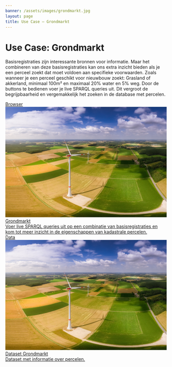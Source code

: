 ```yaml
---
banner: /assets/images/grondmarkt.jpg
layout: page
title: Use Case ― Grondmarkt
---
```

# Use Case: Grondmarkt

Basisregistraties zijn interessante bronnen voor informatie.  Maar het combineren van deze basisregistraties kan ons extra
inzicht bieden als je een perceel zoekt dat moet voldoen aan specifieke voorwaarden.  Zoals wanneer je een perceel geschikt
voor nieuwbouw zoekt: Grasland of akkerland, minimaal 100m² en maximaal 20% water en 5% weg.  Door de buttons
te bedienen voer je live SPARQL queries uit.  Dit vergroot de begrijpbaarheid en vergemakkelijk het zoeken in de database met
percelen.

<div class="cards-wrapper">
  <a href="/browsers/grondmarkt/">
    <div class="card">
      <div class="card-type">Browser</div>
      <img class="card-image" src="/assets/images/grondmarkt.jpg" alt="Grondmarkt">
      <div class="card-title">Grondmarkt</div>
      <div class="card-description">Voer live SPARQL queries uit op een combinatie van basisregistraties en kom tot meer inzicht in de eigenschappen van kadastrale percelen.</div>
    </div>
  </a>
  <a href="https://data.labs.kadaster.nl/kadaster/grondmarkt">
    <div class="card">
      <div class="card-type">Data</div>
      <img class="card-image" src="/assets/images/grondmarkt.jpg" alt="Grondmarkt">
      <div class="card-title">Dataset Grondmarkt</div>
      <div class="card-description">Dataset met informatie over percelen.</div>
    </div>
  </a>
</div>
